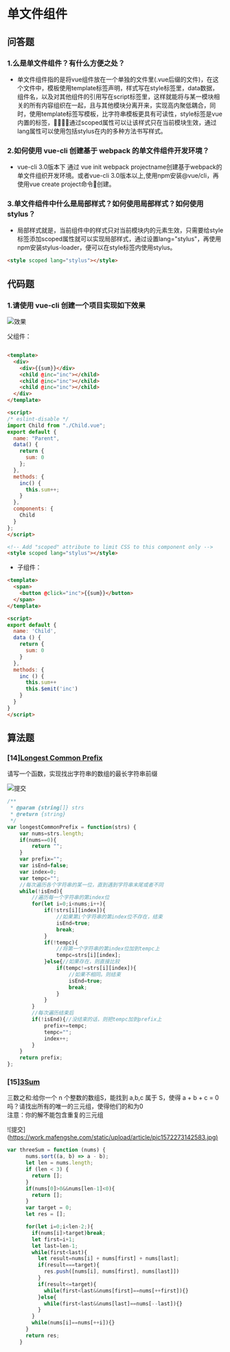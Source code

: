 # 单文件组件

## 问答题

### 1.么是单文件组件？有什么方便之处？

- 单文件组件指的是将vue组件放在一个单独的文件里(.vue后缀的文件)，在这个文件中，模板使用template标签声明，样式写在style标签里，data数据，组件名，以及对其他组件的引用写在script标签里，这样就能将与某一模块相关的所有内容组织在一起，且与其他模块分离开来，实现高内聚低耦合，同时，使用template标签写模板，比字符串模板更具有可读性，style标签是vue内置的标签，通过scoped属性可以让该样式只在当前模块生效，通过lang属性可以使用包括stylus在内的多种方法书写样式。

### 2.如何使用 vue-cli 创建基于 webpack 的单文件组件开发环境？

- vue-cli 3.0版本下 通过 vue init webpack projectname创建基于webpack的单文件组织开发环境。或者vue-cli 3.0版本以上,使用npm安装@vue/cli，再使用vue create project命令创建。

### 3.单文件组件中什么是局部样式？如何使用局部样式？如何使用 stylus？

- 局部样式就是，当前组件中的样式只对当前模块内的元素生效，只需要给style标签添加scoped属性就可以实现局部样式，通过设置lang="stylus"，再使用npm安装stylus-loader，便可以在style标签内使用stylus。

```html
<style scoped lang="stylus"></style>
```

## 代码题

### 1.请使用 vue-cli 创建一个项目实现如下效果

![效果](http://static.mafengshe.com/work/vue/component-partent-child.gif)

父组件：

```html

<template>
  <div>
    <div>{{sum}}</div>
    <child @inc="inc"></child>
    <child @inc="inc"></child>
    <child @inc="inc"></child>
  </div>
</template>

<script>
/* eslint-disable */
import Child from "./Child.vue";
export default {
  name: "Parent",
  data() {
    return {
      sum: 0
    };
  },
  methods: {
    inc() {
      this.sum++;
    }
  },
  components: {
    Child
  }
};
</script>

<!-- Add "scoped" attribute to limit CSS to this component only -->
<style scoped lang="stylus"></style>

```

- 子组件：

```html
<template>
  <span>
    <button @click="inc">{{sum}}</button>
  </span>
</template>

<script>
export default {
  name: 'Child',
  data () {
    return {
      sum: 0
    }
  },
  methods: {
    inc () {
      this.sum++
      this.$emit('inc')
    }
  }
}
</script>

```

## 算法题

### [14][Longest Common Prefix](https://leetcode-cn.com/problems/longest-common-prefix/)

请写一个函数，实现找出字符串的数组的最长字符串前缀

![提交](https://work.mafengshe.com/static/upload/article/pic1572170471664.jpg)

```js
/**
 * @param {string[]} strs
 * @return {string}
 */
var longestCommonPrefix = function(strs) {
    var nums=strs.length;
    if(nums==0){
        return "";
    }
    var prefix="";
    var isEnd=false;
    var index=0;
    var tempc="";
    //每次遍历各个字符串的某一位，直到遇到字符串末尾或者不同
    while(!isEnd){
        //遍历每一个字符串的第index位
        for(let i=0;i<nums;i++){
            if(!strs[i][index]){
                //如果第i个字符串的第index位不存在，结束
                isEnd=true;
                break;
            }
            if(!tempc){
                //将第一个字符串的第index位加到tempc上
                tempc=strs[i][index];
            }else{//如果存在，则直接比较
                if(tempc!=strs[i][index]){
                    //如果不相同。则结束
                    isEnd=true;
                    break;
                }
            }
        }
        //每次遍历结束后
        if(!isEnd){//没结束的话，则把tempc加到prefix上
            prefix+=tempc;
            tempc="";
            index++;
        }
    }
    return prefix;
};
```

### [15][3Sum](https://leetcode-cn.com/problems/3sum/)

三数之和:给你一个 n 个整数的数组S，能找到 a,b,c 属于 S，使得 a + b + c = 0吗？请找出所有的唯一的三元组，使得他们的和为0  
注意：你的解不能包含重复的三元组

![提交](<https://work.mafengshe.com/static/upload/article/pic1572273142583.jpg)>

```js
var threeSum = function (nums) {
      nums.sort((a, b) => a - b);
      let len = nums.length;
      if (len < 3) {
        return [];
      }
      if(nums[0]>0&&nums[len-1]<0){
        return [];
      }
      var target = 0;
      let res = [];

      for(let i=0;i<len-2;){
        if(nums[i]>target)break;
        let first=i+1;
        let last=len-1;
        while(first<last){
          let result=nums[i] + nums[first] + nums[last];
          if(result===target){
            res.push([nums[i], nums[first], nums[last]])
          }
          if(result<=target){
            while(first<last&&nums[first]==nums[++first]){}
          }else{
            while(first<last&&nums[last]==nums[--last]){}
          }
        }
        while(nums[i]==nums[++i]){}
      }
      return res;
    }
```